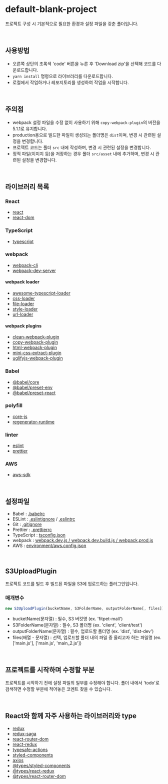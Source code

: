 # default-blank-project
프로젝트 구성 시 기본적으로 필요한 환경과 설정 파일을 갖춘 폴더입니다.

<br>

## 사용방법
- 오른쪽 상단의 초록색 'code' 버튼을 누른 후 'Download zip'을 선택해 코드를 다운로드합니다.
- `yarn install` 명령으로 라이브러리를 다운로드합니다.
- 로컬에서 작업하거나 레포지토리를 생성하여 작업을 시작합니다.

<br>

## 주의점
- webpack 설정 파일을 수정 없이 사용하기 위해  `copy-webpack-plugin`의 버전을 5.1.1로 유지합니다.
- production용으로 빌드한 파일이 생성되는 폴더명은 `dist`이며, 변경 시 관련된 설정을 변경합니다.
- 프로젝트 코드는 폴더 `src` 내에 작성하며, 변경 시 관련된 설정을 변경합니다.
- 정적 파일(이미지 등)을 저장하는 경우 폴더 `src/asset` 내에 추가하며, 변경 시 관련된 설정을 변경합니다.

<br>

## 라이브러리 목록
### React
- [react](https://ko.reactjs.org/)
- [react-dom](https://ko.reactjs.org/docs/react-dom.html#gatsby-focus-wrapper)
### TypeScript
- [typescript](https://www.typescriptlang.org/)
### webpack
- [webpack-cli](https://webpack.js.org/api/cli/)
- [webpack-dev-server](https://webpack.js.org/configuration/dev-server/)
#### webpack loader
- [awesome-typescript-loader](https://github.com/s-panferov/awesome-typescript-loader)
- [css-loader](https://webpack.js.org/loaders/css-loader/#root)
- [file-loader](https://webpack.js.org/loaders/file-loader/#root)
- [style-loader](https://webpack.js.org/loaders/style-loader/#root)
- [url-loader](https://webpack.js.org/loaders/url-loader/#root)
#### webpack plugins
- [clean-webpack-plugin](https://github.com/johnagan/clean-webpack-plugin)
- [copy-webpack-plugin](https://webpack.js.org/plugins/copy-webpack-plugin/#root)
- [html-webpack-plugin](https://webpack.js.org/plugins/html-webpack-plugin/#root)
- [mini-css-extract-plugin](https://webpack.js.org/plugins/mini-css-extract-plugin/#root)
- [uglifyjs-webpack-plugin](https://webpack.js.org/plugins/uglifyjs-webpack-plugin/#root)
### Babel
- [@babel/core](https://babeljs.io/docs/en/babel-core)
- [@babel/preset-env](https://babeljs.io/docs/en/babel-preset-env#install)
- [@babel/preset-react](https://babeljs.io/docs/en/babel-preset-react)
### polyfill
- [core-js](https://github.com/zloirock/core-js)
- [regenerator-runtime](https://github.com/facebook/regenerator/tree/master/packages/regenerator-runtime)
### linter
- [eslint](https://eslint.org/)
- [prettier](https://prettier.io/)
### AWS
- [aws-sdk](https://github.com/aws/aws-sdk-js)

<br>

## 설정파일
- Babel : [.babelrc](https://babeljs.io/docs/en/6.26.3/babelrc)
- ESLint : [.eslintignore](https://eslint.org/docs/user-guide/configuring#eslintignore) / [.eslintrc](https://eslint.org/docs/user-guide/configuring)
- Git : [.gitignore](https://git-scm.com/docs/gitignore)
- Prettier : [.prettierrc](https://prettier.io/docs/en/configuration.html)
- TypeScript : [tsconfig.json](https://www.typescriptlang.org/docs/handbook/tsconfig-json.html)
- webpack : [webpack.dev.js / webpack.dev.build.js / webpack.prod.js](https://webpack.js.org/configuration/)
- AWS : [environment/aws.config.json](https://docs.aws.amazon.com/ko_kr/sdk-for-javascript/v2/developer-guide/loading-node-credentials-json-file.html)

<br>

## S3UploadPlugin
프로젝트 코드를 빌드 후 빌드된 파일을 S3에 업로드하는 플러그인입니다.
### 매개변수
```js
new S3UploadPlugin(bucketName, S3FolderName, outputFolderName[, files])
```
- bucketName(문자열) : 필수, S3 버킷명 (ex. 'fitpet-mall')
- S3FolderName(문자열) : 필수, S3 폴더명 (ex. 'client', 'client/test')
- outputFolderName(문자열) : 필수, 업로드할 폴더명 (ex. 'dist', 'dist-dev')
- files(배열 - 문자열) : 선택, 업로드할 폴더 내의 파일 중 올리고자 하는 파일명 (ex. ['main.js'], ['main.js', 'main_2.js'])

<br>

## 프로젝트를 시작하며 수정할 부분
프로젝트를 시작하기 전에 설정 파일의 일부를 수정해야 합니다. 폴더 내에서 'todo'로 검색하면 수정할 부분에 적어놓은 코멘트 찾을 수 있습니다.

<br>

## React와 함께 자주 사용하는 라이브러리와 type
- [redux](https://redux.js.org/)
- [redux-saga](https://redux-saga.js.org/)
- [react-router-dom](https://github.com/ReactTraining/react-router)
- [react-redux](https://github.com/reduxjs/react-redux)
- [typesafe-actions](https://github.com/piotrwitek/typesafe-actions)
- [styled-components](https://styled-components.com/)
- [axios](https://github.com/axios/axios)
- [@types/styled-components](https://github.com/DefinitelyTyped/DefinitelyTyped/tree/7cb38cbc6d4f3092270331f90c16d29d1fc43cc2/types/styled-components)
- [@types/react-redux](https://github.com/DefinitelyTyped/DefinitelyTyped/tree/5344bfc80508c53a23dae37b860fb0c905ff7b24/types/react-redux)
- [@types/react-router-dom](https://github.com/DefinitelyTyped/DefinitelyTyped/tree/072d203e8f844e56976b5e1f86834fae283d0e7e/types/react-router-dom)
